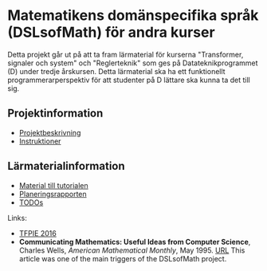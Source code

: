 Matematikens domänspecifika språk (DSLsofMath) för andra kurser
===============================================================

Detta projekt går ut på att ta fram lärmaterial för kurserna "Transformer, signaler och system" och "Reglerteknik" som ges på Datateknikprogrammet (D) under tredje årskursen.
Detta lärmaterial ska ha ett funktionellt programmerarperspektiv för att studenter på D lättare ska kunna ta det till sig.

Projektinformation
------------------

* [Projektbeskrivning](arkiv/DSLsofMath_andra_kurser.md)
* [Instruktioner](instruktioner.md)

Lärmaterialinformation
-----------------------

* [Material till tutorialen](tutorial-outline.md)
* [Planeringsrapporten](Dokument/Planeringsrapport/planeringsrapport.md)
* [TODOs](TODO.org)

Links:
* [TFPIE 2016](http://wiki.science.ru.nl/tfpie/TFPIE2016)
* **Communicating Mathematics: Useful Ideas from Computer Science**,
  Charles Wells, *American Mathematical Monthly*, May 1995.  [URL](http://www.cwru.edu/artsci/math/wells/pub/pdf/commath.pdf)
  This article was one of the main triggers of the DSLsofMath project.
